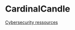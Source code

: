 # CardinalCandle

[Cybersecurity ressources](https://cardinalcandle.github.io/Cybsec_ressources)

[comment]: Exercises

[comment]: [Tic-Tac-Toe](https://CardinalCandle.github.io/tic-tac-toe)

[comment]: [To-do_List](https://CardinalCandle.github.io/todo-list)

[comment]: [Restaurant_page](https://CardinalCandle.github.io/restaurant-page)

[comment]: [Rock_Paper_Scissors](https://CardinalCandle.github.io/rock-paper-scissors)

[comment]: [Etch-a-sketch](https://CardinalCandle.github.io/etch-a-sketch)

[comment]: [Library](https://CardinalCandle.github.io/library)

[comment]: [Calculator](https://CardinalCandle.github.io/calculator)]
